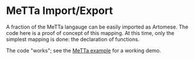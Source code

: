 
MeTTa Import/Export
===================

A fraction of the MeTTa langauge can be easily imported as Artomese.
The code here is a proof of concept of this mapping.  At this time,
only the simplest mapping is done: the declaration of functions.

The code "works"; see the
[MeTTa example](../../../examples/foreign/metta-lisp.scm)
for a working demo.
